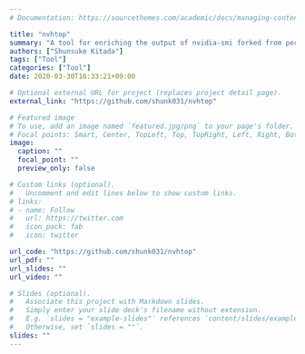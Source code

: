```yaml
---
# Documentation: https://sourcethemes.com/academic/docs/managing-content/

title: "nvhtop"
summary: "A tool for enriching the output of nvidia-smi forked from peci1/nvidia-htop."
authors: ["Shunsuke Kitada"]
tags: ["Tool"]
categories: ["Tool"]
date: 2020-03-30T16:33:21+09:00

# Optional external URL for project (replaces project detail page).
external_link: "https://github.com/shunk031/nvhtop"

# Featured image
# To use, add an image named `featured.jpg/png` to your page's folder.
# Focal points: Smart, Center, TopLeft, Top, TopRight, Left, Right, BottomLeft, Bottom, BottomRight.
image:
  caption: ""
  focal_point: ""
  preview_only: false

# Custom links (optional).
#   Uncomment and edit lines below to show custom links.
# links:
# - name: Follow
#   url: https://twitter.com
#   icon_pack: fab
#   icon: twitter

url_code: "https://github.com/shunk031/nvhtop"
url_pdf: ""
url_slides: ""
url_video: ""

# Slides (optional).
#   Associate this project with Markdown slides.
#   Simply enter your slide deck's filename without extension.
#   E.g. `slides = "example-slides"` references `content/slides/example-slides.md`.
#   Otherwise, set `slides = ""`.
slides: ""
---
```

